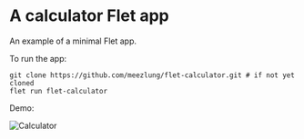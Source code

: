 # A calculator Flet app

An example of a minimal Flet app.

To run the app:

```
git clone https://github.com/meezlung/flet-calculator.git # if not yet cloned
flet run flet-calculator
```

Demo:

![Calculator](https://github.com/meezlung/flet-calculator/assets/65329581/379dcad4-f21f-48c2-a236-849907d53a25)
